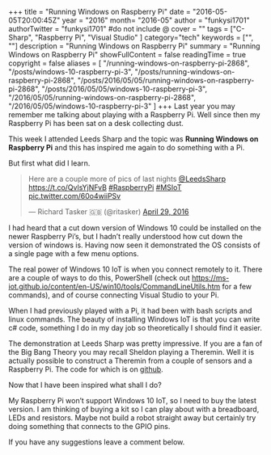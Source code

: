 +++
title = "Running Windows on Raspberry Pi"
date = "2016-05-05T20:00:45Z"
year = "2016"
month= "2016-05"
author = "funkysi1701"
authorTwitter = "funkysi1701" #do not include @
cover = ""
tags = ["C-Sharp", "Raspberry Pi", "Visual Studio" ]
category="tech"
keywords = ["", ""]
description =  "Running Windows on Raspberry Pi"
summary = "Running Windows on Raspberry Pi"
showFullContent = false
readingTime = true
copyright = false
aliases = [
    "/running-windows-on-raspberry-pi-2868",
    "/posts/windows-10-raspberry-pi-3",
    "/posts/running-windows-on-raspberry-pi-2868",
    "/posts/2016/05/05/running-windows-on-raspberry-pi-2868",
    "/posts/2016/05/05/windows-10-raspberry-pi-3",
    "/2016/05/05/running-windows-on-raspberry-pi-2868",
    "/2016/05/05/windows-10-raspberry-pi-3"
]
+++
Last year you may remember me talking about playing with a Raspberry Pi. Well since then my Raspberry Pi has been sat on a desk collecting dust.

This week I attended Leeds Sharp and the topic was **Running Windows on Raspberry Pi** and this has inspired me again to do something with a Pi.

But first what did I learn.

<blockquote class="twitter-tweet"><p lang="en" dir="ltr">Here are a couple more of pics of last nights <a href="https://twitter.com/LeedsSharp?ref_src=twsrc%5Etfw">@LeedsSharp</a> <a href="https://t.co/QvlsYjNFvB">https://t.co/QvlsYjNFvB</a> <a href="https://twitter.com/hashtag/RaspberryPi?src=hash&amp;ref_src=twsrc%5Etfw">#RaspberryPi</a> <a href="https://twitter.com/hashtag/MSIoT?src=hash&amp;ref_src=twsrc%5Etfw">#MSIoT</a> <a href="https://t.co/60o4wiiPSv">pic.twitter.com/60o4wiiPSv</a></p>&mdash; Richard Tasker 🇬🇧 (@ritasker) <a href="https://twitter.com/ritasker/status/725970415189909504?ref_src=twsrc%5Etfw">April 29, 2016</a></blockquote> <script async src="https://platform.twitter.com/widgets.js" charset="utf-8"></script>

I had heard that a cut down version of Windows 10 could be installed on the newer Raspberry Pi’s, but I hadn’t really understood how cut down the version of windows is. Having now seen it demonstrated the OS consists of a single page with a few menu options.

The real power of Windows 10 IoT is when you connect remotely to it. There are a couple of ways to do this, PowerShell (check out https://ms-iot.github.io/content/en-US/win10/tools/CommandLineUtils.htm for a few commands), and of course connecting Visual Studio to your Pi.

When I had previously played with a Pi, it had been with bash scripts and linux commands. The beauty of installing Windows IoT is that you can write c# code, something I do in my day job so theoretically I should find it easier.

The demonstration at Leeds Sharp was pretty impressive. If you are a fan of the Big Bang Theory you may recall Sheldon playing a Theremin. Well it is actually possible to construct a Theremin from a couple of sensors and a Raspberry Pi. The code for which is on [github](https://github.com/ritasker/IoTDemos).

Now that I have been inspired what shall I do?

My Raspberry Pi won’t support Windows 10 IoT, so I need to buy the latest version. I am thinking of buying a kit so I can play about with a breadboard, LEDs and resistors. Maybe not build a robot straight away but certainly try doing something that connects to the GPIO pins.

If you have any suggestions leave a comment below.